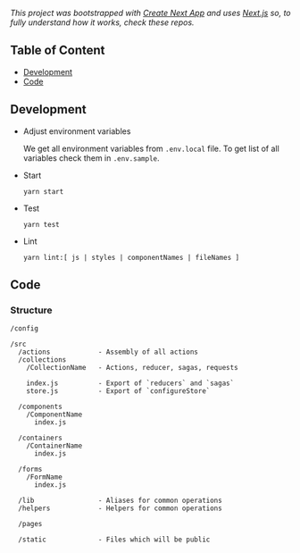 *This project was bootstrapped with [Create Next App](https://github.com/segmentio/create-next-app) and uses [Next.js](https://github.com/zeit/next.js) so, to fully understand how it works, check these repos.*

## Table of Content

* [Development](#development)
* [Code](#code)

## Development

* Adjust environment variables

  We get all environment variables from `.env.local` file. To get list of all variables check them in `.env.sample`.

* Start

  ```
  yarn start
  ```

* Test

  ```
  yarn test
  ```

* Lint

  ```
  yarn lint:[ js | styles | componentNames | fileNames ]
  ```

## Code

### Structure

```
/config

/src
  /actions            - Assembly of all actions
  /collections
    /CollectionName   - Actions, reducer, sagas, requests

    index.js          - Export of `reducers` and `sagas`
    store.js          - Export of `configureStore`

  /components
    /ComponentName
      index.js

  /containers
    /ContainerName
      index.js

  /forms
    /FormName
      index.js

  /lib                - Aliases for common operations
  /helpers            - Helpers for common operations

  /pages

  /static             - Files which will be public
```
